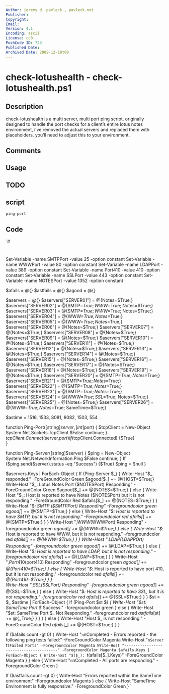 ```yaml
---
Author: jeremy d. pavleck , pavleck.net
Publisher: 
Copyright: 
Email: 
Version: 4.1
Encoding: ascii
License: cc0
PoshCode ID: 723
Published Date: 
Archived Date: 2008-12-18t09
---
```


# check-lotushealth - check-lotushealth.ps1

## Description

check-lotushealth is a multi server, multi port ping script. originally designed to handle the port checks for a client’s entire lotus notes environment, i’ve removed the actual servers and replaced them with placeholders. you’ll need to adjust this to your environment.

## Comments



## Usage



## TODO



## script

`ping-port`

## Code

`#
 #
 
 Set-Variable -name SMTPPort -value 25 -option constant
 Set-Variable -name WWWPort -value 80 -option constant
 Set-Variable -name LDAPPort -value 389 -option constant
 Set-Variable -name Port410 -value 410 -option constant
 Set-Variable -name SSLPort -value 443 -option constant
 Set-Variable -name NOTESPort -value 1352 -option constant 
 
 $afails = @{}
 $astfails = @{}
 $agood = @{}
 
 $aservers = @{}
 $aservers["SERVER01"] = @{Notes=$True;}
 $aservers["SERVER02"] = @{SMTP=$True; WWW=$True; Notes=$True;}
 $aservers["SERVER03"] = @{SMTP=$True; WWW=$True; Notes=$True;}
 $aservers["SERVER04"] = @{WWW=$True; Notes=$True;}
 $aservers["SERVER05"] = @{WWW=$True; Notes=$True;}
 $aservers["SERVER06"] = @{Notes=$True;}
 $aservers["SERVER07"] = @{Notes=$True;}
 $aservers["SERVER08"] = @{Notes=$True;}
 $aservers["SERVER09"] = @{Notes=$True;}
 $aservers["SERVER10"] = @{Notes=$True;}
 $aservers["SERVER11"] = @{Notes=$True;}
 $aservers["SERVER12"] = @{Notes=$True;}
 $aservers["SERVER13"] = @{Notes=$True;}
 $aservers["SERVER14"] = @{Notes=$True;}
 $aservers["SERVER15"] = @{Notes=$True;}
 $aservers["SERVER16"] = @{Notes=$True;}
 $aservers["SERVER17"] = @{Notes=$True;}
 $aservers["SERVER18"] = @{Notes=$True;}
 $aservers["SERVER19"] = @{Notes=$True;}
 $aservers["SERVER20"] = @{SMTP=$True; Notes=$True;}
 $aservers["SERVER21"] = @{SMTP=$True; Notes=$True;}
 $aservers["SERVER22"] = @{SMTP=$True; Notes=$True;}
 $aservers["SERVER23"] = @{SMTP=$True; Notes=$True;}
 $aservers["SERVER24"] = @{WWW=$True; SSL=$True; Notes=$True;}
 $aservers["SERVER25"] = @{Notes=$True;}
 $aservers["SERVER26"] = @{WWW=$True; Notes=$True; SameTime=$True;}
 
 $astime = 1516, 1533, 8081, 8082, 1503, 554
 
 function Ping-Port([string]$server, [int]$port)
 {
 $tcpClient = New-Object System.Net.Sockets.TcpClient
 	$False
 	continue;
 }
 $tcpClient.Connect($server,$port)
 if ($tcpClient.Connected) {$True}           
 }
 
 function Ping-Server([string]$server) 
 {
 $ping = New-Object System.Net.NetworkInformation.Ping
    $False
     continue;
   }
 If ($ping.send($server).status -eq "Success") {$True}
 $ping = $null
 }
 
 $aservers.Keys | ForEach-Object {
  If (Ping-Server $_) {
  			Write-Host "$_ responded." -ForeGroundColor Green
  			$agood[$_] += @{HOST=$True;}
  					Write-Host "$_: Lotus Notes Port ($NOTESPort) Responding" -ForeGroundColor Green
  					$agood[$_] += @{NOTES=$True;}
  					} else {
  					Write-Host "$_: Host is reported to have Notes ($NOTESPort) but it is not responding." -ForeGroundColor Red
  					$afails[$_] += @{NOTES=$True;} 				
  					}
  				}
  					Write-Host "$_: SMTP ($SMTPPort) Responding" -Foregroundcolor green	
  					$agood[$_] += @{SMTP=$True;}
  					} else {
  					Write-Host "$_: Host is reported to have SMTP, but it is not responding." -Foregroundcolor red
  					$afails[$_] += @{SMTP=$True;}
  					}
  				}
  					Write-Host "$_: WWW ($WWWPort) Responding" -foregroundcolor green
  					$agood[$_] += @{WWW=$True;}
  					} else {
  					Write-Host "$_: Host is reported to have WWW, but it is not responding." -foregroundcolor red
  					$afails[$_] += @{WWW=$True;}
  					}
  				}
  					Write-Host "$_: LDAP ($LDAPPOrt) Responding" -foregroundcolor green
  					$agood[$_] += @{LDAP=$True;}
  					} else {
  					Write-Host "$_: Host is reported to have LDAP, but it is not responding." -foregroundcolor red
  					$afails[$_] += @{LDAP=$True;}
  					}
  				}
  					Write-Host "$_: Port 410 ($port410) Responding" -foregroundcolor green
  					$agood[$_] += @{Port410=$True;}
  					} else {
  					Write-Host "$_: Host is reported to have port 410, but it is not responding." -foregroundcolor red
  					$afails[$_] += @{Port410=$True;}
  					}
  				} 		
  					Write-Host "$_: SSL ($SSLPort) Responding" -foregroundcolor green
  					$agood[$_] += @{SSL=$True;}
  					} else {
  					Write-Host "$_: Host is reported to have SSL, but it is not responding." -foregroundcolor red
  					$afails[$_] += @{SSL=$True;}
  					}
  				}
  			  $st = $_
  			  $astime | ForEach-Object { 
  			  	If (Ping-Port $st $_) {
  			  		Write-Host "$st: SameTime Port $_ Success." -foregroundcolor green
  			  		} else {
  			  		Write-Host "$st: SameTime Port $_ Not Responding." -foregroundcolor red
  			  		$astfails[$st] += @{$_=$True;}
  			  		}
  			  	}
  			  }
  			} else {
  			Write-Host "Host $_ is not responding." -ForeGroundColor Red
  			$afails[$_] += @{HOST=$True;}
  			}
  }
 	
 
 If ($afails.count -gt 0) {
 	Write-Host "`n`nCompleted - Errors reported - the following ping tests failed:" -ForeGroundColor Magenta
 	Write-Host "`nServer `t`tFailed Ports" -Foregroundcolor Magenta
 	Write-Host "----------------------------------------" -ForegroundColor Magenta
 	$afails.Keys | ForEach-Object {
 			Write-host "$($_): `t$($afails[$_].Keys)" -ForeGroundColor Magenta
 			}
     } else {
     Write-Host "`n`nCompleted - All ports are responding." -ForegroundColor Green
 }
 
 If ($astfails.count -gt 0) {
 	Write-Host "Errors reported within the SameTime environment" -Foregroundcolor Magents
 	} else {
 	Write-Host "SameTime Environment is fully responsive." -ForegroundColor Green 
 }
`

